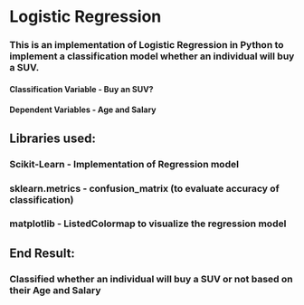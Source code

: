 # Logistic Regression
### This is an implementation of Logistic Regression in Python to implement a classification model whether an individual will buy a SUV.
#### Classification Variable - Buy an SUV?
#### Dependent Variables - Age and Salary

## Libraries used:
### Scikit-Learn - Implementation of Regression model
### sklearn.metrics - confusion_matrix (to evaluate accuracy of classification)
### matplotlib - ListedColormap to visualize the regression model

## End Result:
### Classified whether an individual will buy a SUV or not based on their Age and Salary

